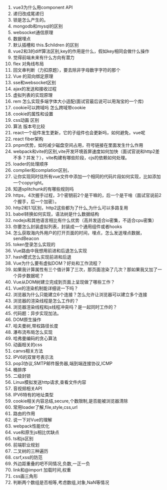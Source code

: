1. vue3为什么用component API
2. 递归改成尾递归
3. 锁是怎么产生的。
4. mongodb和mysql的区别
5. websocket通信原理
6. 数据埋点
7. 默认插槽和 this.$children 的区别
8. vue2和3的diff算法区别,key的作用是什么，假如key相同会做什么操作
9. 觉得前端未来有什么方向有潜力
10. flex 对角线布局
11. 回文串判断（力扣原题），要去除非字母数字字符的那个
12. Vue 的双向绑定原理
13. sse和websocket区别
14. ajax的发送和接收过程
15. 虚拟列表的实现原理
16. rem 怎么实现多端字体大小适配(面试官最后说可以用淘宝的一个库)
17. cookie可以跨域吗 怎么跨域带cookie
18. cookie的属性和设置
19. css动画 区别
20. 算法 版本号比较
21. react一个组件发生更新，它的子组件也会更新吗，如何避免，vue呢
22. react fiber架构
23. pnpm优势，如何减少磁盘空间占用，符号链接在里面发生什么作用
24. webpack和vite的区别,vite开发环境首屏速度如何加快（面试官说和http2差不多？并发？），vite构建有哪些阶段，cjs的依赖如何处理。
25. loader的处理顺序
26. complier和complation区别，
27. 让你实现同时往所有vue文件中添加一个相同的代码片段如何实现，比如添加一个copyright。
28. 知道splitchunk的有哪些规则吗
29. https，4次握手过程，3个密钥前2个是干嘛的，后一个是干啥（面试官说前2个握手，后一个加密）。
30. http2和1.1区别，http2这些都为了什么,为什么可以多路复用
31. babel转换如何实现，语法树是什么数据结构
32. nodejs和其他语言相比有什么优势（高并发适合io密集，不适合cpu密集）
33. 你要怎么封装虚拟列表，封装成一个通用组件或者hooks
34. 怎么获取海内外用户的打开页面的时间，埋点，怎么发送埋点数据，sendBeacon
35. token登录怎么实现的
36. Vue路由中我想用前进和后退怎么实现
37. hash模式怎么实现前进和后退
38. Vue为什么要有虚拟DOM？好处和工作流程？
39. 如果我计算属性有三个值计算了三次，那页面渲染了几次？那如果我又加了一个异步数据呢？
40. Vue从DOM树建立完成到页面上呈现做了哪些工作？
41. Vue的渲染机制能详细说一下吗？
42. 浏览器为什么只能建立6个连接？怎么允许让浏览器可以建立多个连接
43. 浏览器的渲染线程是怎么工作的？
44. 浏览器渲染线程和js线程冲突吗？是一起同时工作的？
45. 代码题：异步实现加法。
46. DOM原生操作
47. 哈夫曼树,带权路径长度
48. 瀑布流布局怎么实现
49. 哈弗曼编码的贪心算法
50. 动画相关的css
51. canvs相关方法
52. IPV6的双冒号表示法
53. pop3协议,SMTP邮件服务器,端到端连接协议,ICMP
54. 桶排序
55. 二级封锁
56. Linux模拟发送http请求,查看文件内容
57. 音视频相关API
58. IPV6特有的地址类型
59. cookie相关内容总结,secure,个数限制,是否能被浏览器清除
60. 常用loader了解,file,style,css,url
61. 路由的作用
62. 说一下对Vue的理解
63. webpack性能优化
64. vue和原生js相比优缺点
65. ts和js区别
66. 前端职业规划
67. 二叉树的三种遍历
68. csrf,xss的防范
69. 外边距重叠的吧不同情况,负数,一正一负
70. link和@import 加载时间,权重
71. css画三角形
72. 判断两个数组是否相等,考虑数组,对象,NaN等情况



